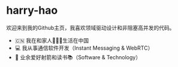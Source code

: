 # harry-hao

欢迎来到我的Github主页，我喜欢领域驱动设计和非阻塞高并发的代码。

- 🇨🇳 我在和家人👨‍👩‍👦生活在中国
- 💻 我从事通信软件开发（Instant Messaging & WebRTC）
- 🏹 业余爱好射箭和读书📚（Software & Technology）

